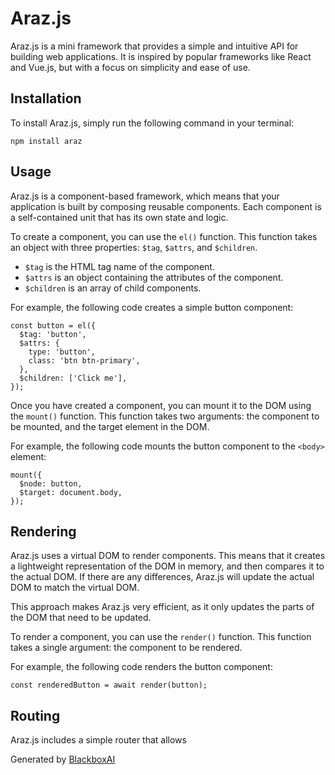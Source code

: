  # Araz.js


Araz.js is a mini framework that provides a simple and intuitive API for building web applications. It is inspired by popular frameworks like React and Vue.js, but with a focus on simplicity and ease of use.

## Installation

To install Araz.js, simply run the following command in your terminal:

```
npm install araz
```

## Usage

Araz.js is a component-based framework, which means that your application is built by composing reusable components. Each component is a self-contained unit that has its own state and logic.

To create a component, you can use the `el()` function. This function takes an object with three properties: `$tag`, `$attrs`, and `$children`.

* `$tag` is the HTML tag name of the component.
* `$attrs` is an object containing the attributes of the component.
* `$children` is an array of child components.

For example, the following code creates a simple button component:

```
const button = el({
  $tag: 'button',
  $attrs: {
    type: 'button',
    class: 'btn btn-primary',
  },
  $children: ['Click me'],
});
```

Once you have created a component, you can mount it to the DOM using the `mount()` function. This function takes two arguments: the component to be mounted, and the target element in the DOM.

For example, the following code mounts the button component to the `<body>` element:

```
mount({
  $node: button,
  $target: document.body,
});
```

## Rendering

Araz.js uses a virtual DOM to render components. This means that it creates a lightweight representation of the DOM in memory, and then compares it to the actual DOM. If there are any differences, Araz.js will update the actual DOM to match the virtual DOM.

This approach makes Araz.js very efficient, as it only updates the parts of the DOM that need to be updated.

To render a component, you can use the `render()` function. This function takes a single argument: the component to be rendered.

For example, the following code renders the button component:

```
const renderedButton = await render(button);
```

## Routing

Araz.js includes a simple router that allows

Generated by [BlackboxAI](https://www.useblackbox.ai)